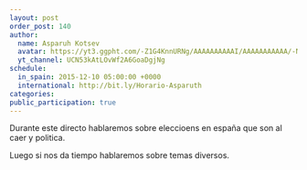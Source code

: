 ```yaml
---
layout: post
order_post: 140
author:
  name: Asparuh Kotsev
  avatar: https://yt3.ggpht.com/-Z1G4KnnURNg/AAAAAAAAAAI/AAAAAAAAAAA/-N0ZwKHpxs8/s88-c-k-no/photo.jpg
  yt_channel: UCN53kAtLOvWf2A6GoaDgjNg
schedule:
  in_spain: 2015-12-10 05:00:00 +0000
  international: http://bit.ly/Horario-Asparuth
categories:
public_participation: true
---
```

Durante este directo hablaremos sobre eleccioens en españa que son al caer y politica.

Luego si nos da tiempo hablaremos sobre temas diversos.
